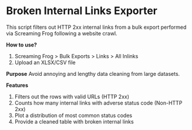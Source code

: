# Broken Internal Links Exporter

This script filters out HTTP 2xx internal links from a bulk export performed via Screaming Frog following a website crawl.

**How to use?**
1. Screaming Frog > Bulk Exports > Links > All Inlinks
2. Upload an XLSX/CSV file

**Purpose**
Avoid annoying and lengthy data cleaning from large datasets.

**Features**
1. Filters out the rows with valid URLs (HTTP 2xx)
2. Counts how many internal links with adverse status code (Non-HTTP 2xx)
3. Plot a distribution of most common status codes
4. Provide a cleaned table with broken internal links 
